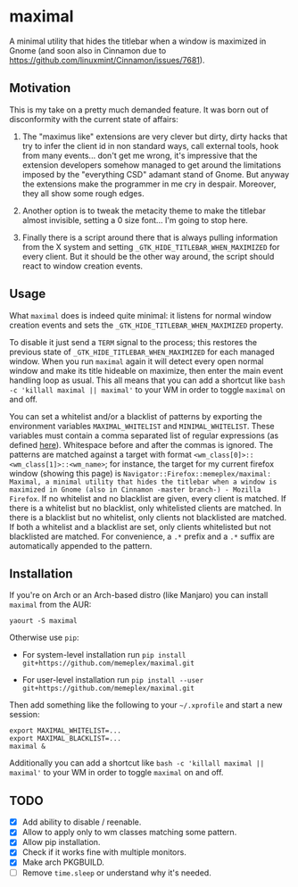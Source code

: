 # maximal

A minimal utility that hides the titlebar when a window is maximized in Gnome (and soon also in Cinnamon due to https://github.com/linuxmint/Cinnamon/issues/7681).

## Motivation

This is my take on a pretty much demanded feature. It was born out of disconformity with the current state of affairs:

1.  The "maximus like" extensions are very clever but dirty, dirty hacks that try to infer the client id in non standard ways, call external tools, hook from many events... don't get me wrong, it's impressive that the extension developers somehow managed to get around the limitations imposed by the "everything CSD" adamant stand of Gnome. But anyway the extensions make the programmer in me cry in despair. Moreover, they all show some rough edges.

2. Another option is to tweak the metacity theme to make the titlebar almost invisible, setting a 0 size font... I'm going to stop here.

3. Finally there is a script around there that is always pulling information from the X system and setting `_GTK_HIDE_TITLEBAR_WHEN_MAXIMIZED` for every client. But it should be the other way around, the script should react to window creation events.

## Usage

What `maximal` does is indeed quite minimal: it listens for normal window creation events and sets the `_GTK_HIDE_TITLEBAR_WHEN_MAXIMIZED` property.

To disable it just send a `TERM` signal to the process; this restores the previous state of `_GTK_HIDE_TITLEBAR_WHEN_MAXIMIZED` for each managed window. When you run `maximal` again it will detect every open normal window and make its title hideable on maximize, then enter the main event handling loop as usual. This all means that you can add a shortcut like `bash -c 'killall maximal || maximal'` to your WM in order to toggle `maximal` on and off.

You can set a whitelist and/or a blacklist of patterns by exporting the environment variables `MAXIMAL_WHITELIST` and `MINIMAL_WHITELIST`. These variables must contain a comma separated list of regular expressions (as defined [here](https://docs.python.org/3/library/re.html)). Whitespace before and after the commas is ignored. The patterns are matched against a target with format `<wm_class[0]>::<wm_class[1]>::<wm_name>`; for instance, the target for my current firefox window (showing this page) is `Navigator::Firefox::memeplex/maximal: Maximal, a minimal utility that hides the titlebar when a window is maximized in Gnome (also in Cinnamon -master branch-) - Mozilla Firefox`. If no whitelist and no blacklist are given, every client is matched. If there is a whitelist but no blacklist, only whitelisted clients are matched. In there is a blacklist but no whitelist, only clients not blacklisted are matched. If both a whitelist and a blacklist are set, only clients whitelisted but not blacklisted are matched. For convenience, a `.*` prefix and a `.*` suffix are automatically appended to the pattern.

## Installation

If you're on Arch or an Arch-based distro (like Manjaro) you can install `maximal` from the AUR:

`yaourt -S maximal`

Otherwise use `pip`:

* For system-level installation run `pip install git+https://github.com/memeplex/maximal.git`

* For user-level installation run `pip install --user git+https://github.com/memeplex/maximal.git`

Then add something like the following to your `~/.xprofile` and start a new session:

```
export MAXIMAL_WHITELIST=...
export MAXIMAL_BLACKLIST=...
maximal &
```

Additionally you can add a shortcut like `bash -c 'killall maximal || maximal'` to your WM in order to toggle `maximal` on and off.

## TODO

* [X] Add ability to disable / reenable.
* [X] Allow to apply only to wm classes matching some pattern.
* [X] Allow pip installation.
* [X] Check if it works fine with multiple monitors.
* [X] Make arch PKGBUILD.
* [ ] Remove `time.sleep` or understand why it's needed.
